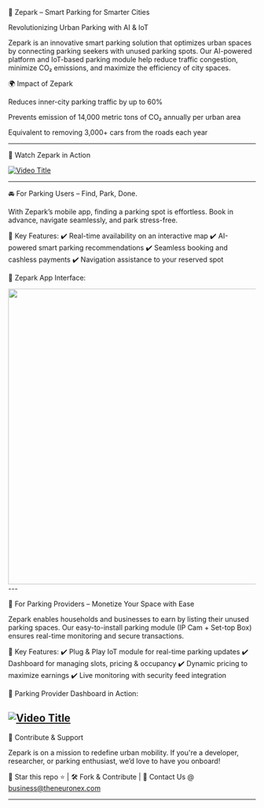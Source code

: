 🚗 Zepark – Smart Parking for Smarter Cities

Revolutionizing Urban Parking with AI & IoT

Zepark is an innovative smart parking solution that optimizes urban spaces by connecting parking seekers with unused parking spots. Our AI-powered platform and IoT-based parking module help reduce traffic congestion, minimize CO₂ emissions, and maximize the efficiency of city spaces.

🌍 Impact of Zepark

Reduces inner-city parking traffic by up to 60%

Prevents emission of 14,000 metric tons of CO₂ annually per urban area

Equivalent to removing 3,000+ cars from the roads each year



---

🎥 Watch Zepark in Action


[![Video Title](https://img.youtube.com/vi/YOUR_VIDEO_ID/maxresdefault.jpg)](https://youtu.be/ELKtclUpURI)


---

🚘 For Parking Users – Find, Park, Done.

With Zepark’s mobile app, finding a parking spot is effortless. Book in advance, navigate seamlessly, and park stress-free.

📌 Key Features:
✔️ Real-time availability on an interactive map
✔️ AI-powered smart parking recommendations
✔️ Seamless booking and cashless payments
✔️ Navigation assistance to your reserved spot

🔽 Zepark App Interface:

<img src="YOUR_APP_IMAGE_URL" width="600">  
---

🏢 For Parking Providers – Monetize Your Space with Ease

Zepark enables households and businesses to earn by listing their unused parking spaces. Our easy-to-install parking module (IP Cam + Set-top Box) ensures real-time monitoring and secure transactions.

📌 Key Features:
✔️ Plug & Play IoT module for real-time parking updates
✔️ Dashboard for managing slots, pricing & occupancy
✔️ Dynamic pricing to maximize earnings
✔️ Live monitoring with security feed integration

🔽 Parking Provider Dashboard in Action:

[![Video Title](https://img.youtube.com/vi/YOUR_VIDEO_ID/maxresdefault.jpg)](https://youtu.be/yj3CwTpGLrM) 
---


🤝 Contribute & Support

Zepark is on a mission to redefine urban mobility. If you're a developer, researcher, or parking enthusiast, we’d love to have you onboard!

🚀 Star this repo ⭐ | 🛠 Fork & Contribute | 📩 Contact Us @ business@theneuronex.com


---


